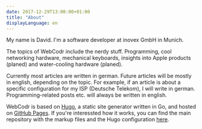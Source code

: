```yaml
---
date: 2017-12-29T13:00:00+01:00
title: "About"
displayLanguage: en
---
```

My name is David. I'm a software developer at inovex GmbH in Munich.

The topics of WebCodr include the nerdy stuff. Programming, cool networking hardware, mechanical keyboards, insights into Apple products (planed) and water-cooling hardware (planed).

Currently most articles are written in german. Future articles will be mostly in english, depending on the topic. For example, if an article is about a specific configuration for my ISP (Deutsche Telekom), I will write in german. Programming-related posts etc. will always be written in english.

WebCodr is based on [Hugo][1], a static site generator written in Go, and hosted on [GitHub Pages][3]. If you're interessted how it works, you can find the main repository with the markup files and the Hugo configuration [here][2].

 [1]: https://gohugo.io/
 [2]: https://github.com/WebCodr/weblog
 [3]: https://pages.github.com/
